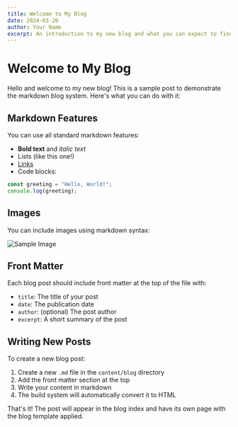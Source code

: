 ```yaml
---
title: Welcome to My Blog
date: 2024-03-20
author: Your Name
excerpt: An introduction to my new blog and what you can expect to find here.
---
```


# Welcome to My Blog

Hello and welcome to my new blog! This is a sample post to demonstrate the markdown blog system. Here's what you can do with it:

## Markdown Features

You can use all standard markdown features:

- **Bold text** and *italic text*
- Lists (like this one!)
- [Links](https://example.com)
- Code blocks:

```javascript
const greeting = "Hello, World!";
console.log(greeting);
```

## Images

You can include images using markdown syntax:

![Sample Image](https://via.placeholder.com/800x400)

## Front Matter

Each blog post should include front matter at the top of the file with:

- `title`: The title of your post
- `date`: The publication date
- `author`: (optional) The post author
- `excerpt`: A short summary of the post

## Writing New Posts

To create a new blog post:

1. Create a new `.md` file in the `content/blog` directory
2. Add the front matter section at the top
3. Write your content in markdown
4. The build system will automatically convert it to HTML

That's it! The post will appear in the blog index and have its own page with the blog template applied. 